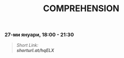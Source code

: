 <h1 align="center">COMPREHENSION</h1>
    <br>

<h3>27-ми януари, 18:00 - 21:30</h3>

<blockquote>
    <i>
        Short Link: <br> 
        <b>
            shorturl.at/hqELX
        </b> 
    </i>
</blockquote>
